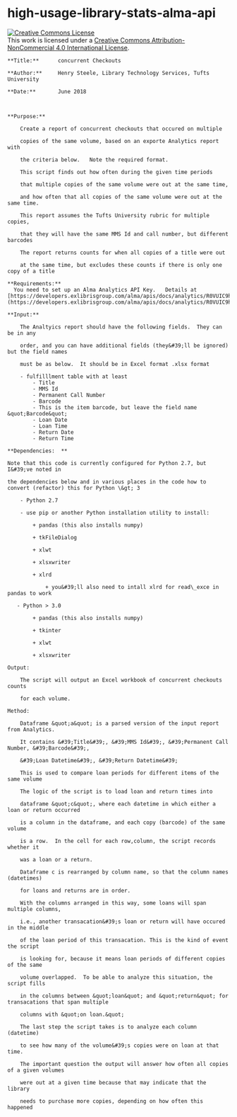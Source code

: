 # high-usage-library-stats-alma-api
<a rel="license" href="http://creativecommons.org/licenses/by-nc/4.0/"><img alt="Creative Commons License" style="border-width:0" src="https://i.creativecommons.org/l/by-nc/4.0/88x31.png" /></a><br />This work is licensed under a <a rel="license" href="http://creativecommons.org/licenses/by-nc/4.0/">Creative Commons Attribution-NonCommercial 4.0 International License</a>.

    **Title:**      concurrent Checkouts

    **Author:**     Henry Steele, Library Technology Services, Tufts University

    **Date:**       June 2018



    **Purpose:**

        Create a report of concurrent checkouts that occured on multiple

        copies of the same volume, based on an exporte Analytics report with

        the criteria below.   Note the required format.

        This script finds out how often during the given time periods

        that multiple copies of the same volume were out at the same time,

        and how often that all copies of the same volume were out at the same time.

        This report assumes the Tufts University rubric for multiple copies,

        that they will have the same MMS Id and call number, but different barcodes

        The report returns counts for when all copies of a title were out

        at the same time, but excludes these counts if there is only one copy of a title

    **Requirements:**
      You need to set up an Alma Analytics API Key.   Details at        [https://developers.exlibrisgroup.com/alma/apis/docs/analytics/R0VUIC9hbG1hd3MvdjEvYW5hbHl0aWNzL3JlcG9ydHM=/](https://developers.exlibrisgroup.com/alma/apis/docs/analytics/R0VUIC9hbG1hd3MvdjEvYW5hbHl0aWNzL3JlcG9ydHM=/)

    **Input:**

        The Analtyics report should have the following fields.  They can be in any

        order, and you can have additional fields (they&#39;ll be ignored) but the field names

        must be as below.  It should be in Excel format .xlsx format

        - fulfilllment table with at least
            - Title
            - MMS Id
            - Permanent Call Number
            - Barcode
            - This is the item barcode, but leave the field name &quot;Barcode&quot;
            - Loan Date
            - Loan Time
            - Return Date
            - Return Time

    **Dependencies:  **

    Note that this code is currently configured for Python 2.7, but I&#39;ve noted in

    the dependencies below and in various places in the code how to convert (refactor) this for Python \&gt; 3

        - Python 2.7

        - use pip or another Python installation utility to install:

            + pandas (this also installs numpy)

            + tkFileDialog

            + xlwt

            + xlsxwriter

            + xlrd

                + you&#39;ll also need to intall xlrd for read\_exce in pandas to work

       - Python > 3.0

            + pandas (this also installs numpy)

            + tkinter

            + xlwt

            + xlsxwriter

    Output:

        The script will output an Excel workbook of concurrent checkouts counts

        for each volume.

    Method:

        Dataframe &quot;a&quot; is a parsed version of the input report from Analytics.

        It contains &#39;Title&#39;, &#39;MMS Id&#39;, &#39;Permanent Call Number, &#39;Barcode&#39;,

        &#39;Loan Datetime&#39;, &#39;Return Datetime&#39;

        This is used to compare loan periods for different items of the same volume

        The logic of the script is to load loan and return times into

        dataframe &quot;c&quot;, where each datetime in which either a loan or return occurred

        is a column in the dataframe, and each copy (barcode) of the same volume

        is a row.  In the cell for each row,column, the script records whether it

        was a loan or a return.

        Dataframe c is rearranged by column name, so that the column names (datetimes)

        for loans and returns are in order.

        With the columns arranged in this way, some loans will span multiple columns,

        i.e., another transacation&#39;s loan or return will have occured in the middle

        of the loan period of this transacation. This is the kind of event the script

        is looking for, because it means loan periods of different copies of the same

        volume overlapped.  To be able to analyze this situation, the script fills

        in the columns between &quot;loan&quot; and &quot;return&quot; for transacations that span multiple

        columns with &quot;on loan.&quot;

        The last step the script takes is to analyze each column (datetime)

        to see how many of the volume&#39;s copies were on loan at that time.

        The important question the output will answer how often all copies of a given volumes

        were out at a given time because that may indicate that the library

        needs to purchase more copies, depending on how often this happened

